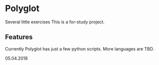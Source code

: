 # Polyglot
Several little exercises
This is a for-study project.

## Features
Currently Polyglot has just a few python scripts.
More languages are TBD.

05.04.2018